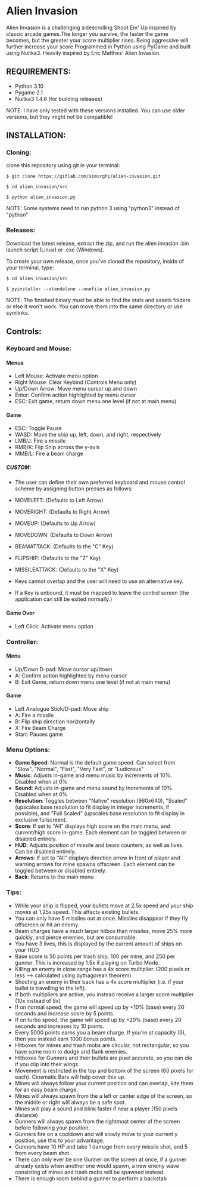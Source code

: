 # Alien Invasion

Alien Invasion is a challenging sidescrolling Shoot Em' Up inspired by classic arcade games.The longer you survive, the faster the game becomes, but the greater your score multiplier rises. Being aggressive will further increase your score Programmed in Python using PyGame and built using Nuitka3. Heavily inspired by Eric Matthes' Alien Invasion.
















## <b>REQUIREMENTS:</b> 

- Python 3.10
- Pygame 2.1 
- Nuitka3 1.4.6 (for building releases)

NOTE: I have only tested with these versions installed. You can use older versions, but they might not be compatible! 

## <b>INSTALLATION:</b>

### Cloning:

clone this repository using git in your terminal:

```
$ git clone https://gitlab.com/simurghi/alien-invasion.git

$ cd alien_invasion/src

$ python alien_invasion.py

```
NOTE: Some systems need to run python 3 using "python3" instead of "python"

### Releases:

Download the latest release, extract the zip, and run the alien invasion .bin launch script (Linux) or .exe (Windows). 

To create your own release, once you've cloned the repository, inside of your terminal, type:

```
$ cd alien_invasion/src

$ pyinstaller --standalone --onefile alien_invasion.py

```
NOTE: The finished binary _must_ be able to find the stats and assets folders or else it won't work. You can move them into the same directory or use symlinks. 



## <b>Controls:</b>

### Keyboard and Mouse:

#### Menus 
- Left Mouse: Activate menu option 
- Right Mouse: Clear Keybind (Controls Menu only)
- Up/Down Arrow: Move menu cursor up and down
- Enter: Confirm action highlighted by menu cursor
- ESC: Exit game, return down menu one level (if not at main menu)

#### Game
- ESC: Toggle Pause 
- WASD: Move the ship up, left, down, and right, respectively
- LMB/J: Fire a missile
- RMB/K: Flip Ship across the y-axis
- MMB/L: Fire a beam charge

##### CUSTOM:
- The user can define their own preferred keyboard and mouse control scheme by assigning button presses as follows:
- MOVELEFT: (Defaults to Left Arrow)
- MOVERIGHT: (Defaults to Right Arrow)
- MOVEUP: (Defaults to Up Arrow)
- MOVEDOWN: (Defaults to Down Arrow)
- BEAMATTACK: (Defaults to the "C" Key)
- FLIPSHIP: (Defaults to the "Z" Key)
- MISSILEATTACK: (Defaults to the "X" Key)

- Keys cannot overlap and the user will need to use an alternative key. 
- If a Key is unbound, it must be mapped to leave the control screen (the application can still be exited normally.)

#### Game Over
- Left Click: Activate menu option

### Controller:

#### Menu
- Up/Down D-pad: Move cursor up/down
- A: Confirm action highlighted by menu cursor
- B: Exit Game, return down menu one level (if not at main menu)

#### Game
- Left Analogue Stick/D-pad: Move ship
- A: Fire a missile
- B: Flip ship direction horizontally
- X: Fire Beam Charge
- Start: Pauses game


### <b>Menu Options:</b>


- **Game Speed**: Normal is the default game speed. Can select from "Slow", "Normal", "Fast", "Very Fast", or "Ludicrous"
- **Music**: Adjusts in-game and menu music by increments of 10%. Disabled when at 0%
- **Sound**: Adjusts in-game and menu sound by increments of 10%. Disabled when at 0%
- **Resolution**: Toggles between "Native" resolution (960x640), "Scaled" (upscales base resolution to fit display in integer increments, if possible), and "Full Scaled" (upscales base resolution to fit display in exclusive fullscreen).
- **Score**: If set to "All" displays high score on the main menu, and current/high score in-game. Each element can be toggled between or disabled entirely.
- **HUD**: Adjusts position of missile and beam counters, as well as lives. Can be disabled entirely.
- **Arrows**: If set to "All" displays direction arrow in front of player and warning arrows for mine spawns offscreen. Each element can be toggled between or disabled entirely.
- **Back**: Returns to the main menu

### <b>Tips:</b>

- While your ship is flipped, your bullets move at 2.5x speed and your ship moves at 1.25x speed. This affects existing bullets.
- You can only have 5 missiles out at once. Missiles disappear if they fly offscreen or hit an enemy.
- Beam charges have a much larger hitbox than missiles, move 25% more quickly, and pierce enemies, but are consumable. 
- You have 3 lives, this is displayed by the current amount of ships on your HUD
- Base score is 50 points per trash ship, 100 per mine, and 250 per gunner. This is increased by 1.5x if playing on Turbo Mode. 
- Killing an enemy in close range has a 4x score multiplier. (200 pixels or less --> calculated using pythagorean theorem) 
- Shooting an enemy in their back has a 4x score multiplier (i.e. if your bullet is travelling to the left).
- If both multipliers are active, you instead receive a larger score multiplier (10x instead of 8x)
- If on normal speed, the game will speed up by +10% (base) every 20 seconds and increase score by 5 points.
- If on turbo speed, the game will speed up by +20% (base) every 20 seconds and increases by 10 points.
- Every 5000 points earns you a beam charge. If you're at capacity (3), then you instead earn 1000 bonus points.
- Hitboxes for mines and trash mobs are circular, not rectangular, so you have some room to dodge and flank enemies.
- Hitboxes for Gunners and their bullets are pixel accurate, so you can die if you clip into their wings. 
- Movement is restricted in the top and bottom of the screen (60 pixels for each). Cinematic Bars will help cover this up.
- Mines will always follow your current position and can overlap, kite them for an easy beam charge.
- Mines will always spawn from the a left or center edge of the screen, so the middle or right will always be a safe spot.
- Mines will play a sound and blink faster if near a player (150 pixels distance) 
- Gunners will always spawn from the rightmost center of the screen before following your position.
- Gunners fire on a cooldown and will slowly move to your current y position, use this to your advantage.
- Gunners have 10 HP and take 1 damage from every missile shot, and 5 from every beam shot. 
- There can only ever be one Gunner on the screen at once, if a gunner already exists when another one would spawn, a new enemy wave consisting of mines and trash mobs will be spawned instead.
- There is enough room behind a gunner to perform a backstab




